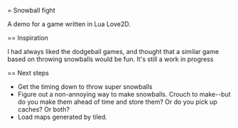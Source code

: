 = Snowball fight

A demo for a game written in Lua Love2D.

== Inspiration

I had always liked the dodgeball games, and thought that a similar game based 
on throwing snowballs would be fun. It's still a work in progress

== Next steps

- Get the timing down to throw super snowballs
- Figure out a non-annoying way to make snowballs. Crouch to make--but do you 
make them ahead of time and store them? Or do you pick up caches? Or both?
- Load maps generated by tiled.

